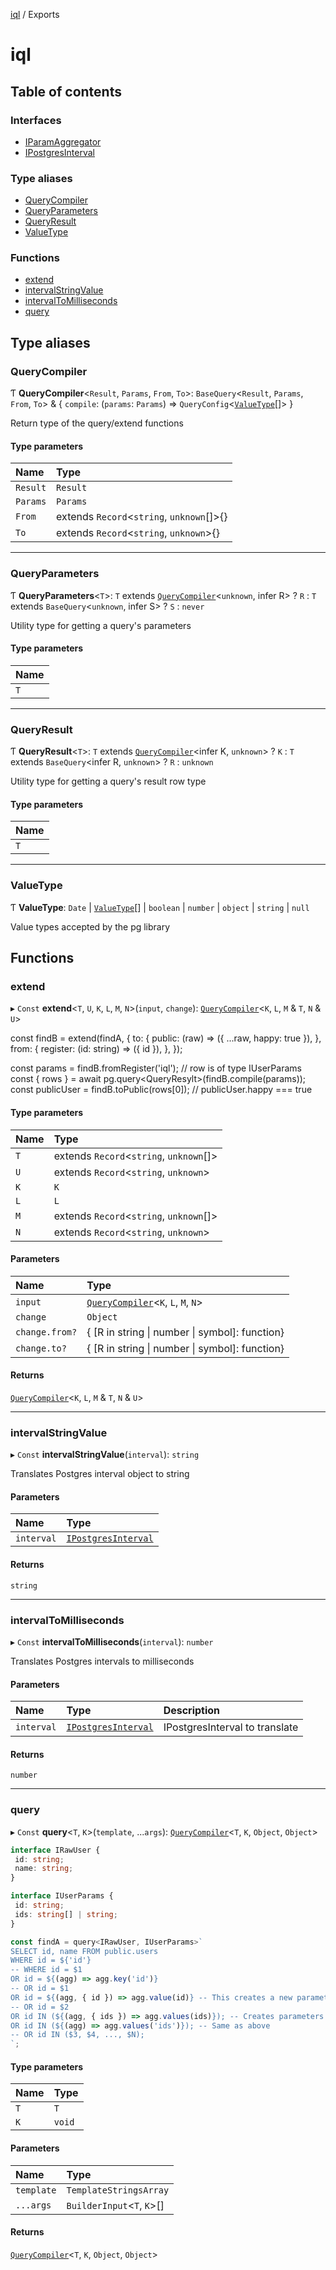 [iql](README.md) / Exports

# iql

## Table of contents

### Interfaces

- [IParamAggregator](interfaces/IParamAggregator.md)
- [IPostgresInterval](interfaces/IPostgresInterval.md)

### Type aliases

- [QueryCompiler](modules.md#querycompiler)
- [QueryParameters](modules.md#queryparameters)
- [QueryResult](modules.md#queryresult)
- [ValueType](modules.md#valuetype)

### Functions

- [extend](modules.md#extend)
- [intervalStringValue](modules.md#intervalstringvalue)
- [intervalToMilliseconds](modules.md#intervaltomilliseconds)
- [query](modules.md#query)

## Type aliases

### QueryCompiler

Ƭ **QueryCompiler**<`Result`, `Params`, `From`, `To`\>: `BaseQuery`<`Result`, `Params`, `From`, `To`\> & { `compile`: (`params`: `Params`) => `QueryConfig`<[`ValueType`](modules.md#valuetype)[]\>  }

Return type of the query/extend functions

#### Type parameters

| Name | Type |
| :------ | :------ |
| `Result` | `Result` |
| `Params` | `Params` |
| `From` | extends `Record`<`string`, `unknown`[]\>{} |
| `To` | extends `Record`<`string`, `unknown`\>{} |

___

### QueryParameters

Ƭ **QueryParameters**<`T`\>: `T` extends [`QueryCompiler`](modules.md#querycompiler)<`unknown`, infer R\> ? `R` : `T` extends `BaseQuery`<`unknown`, infer S\> ? `S` : `never`

Utility type for getting a query's parameters

#### Type parameters

| Name |
| :------ |
| `T` |

___

### QueryResult

Ƭ **QueryResult**<`T`\>: `T` extends [`QueryCompiler`](modules.md#querycompiler)<infer K, `unknown`\> ? `K` : `T` extends `BaseQuery`<infer R, `unknown`\> ? `R` : `unknown`

Utility type for getting a query's result row type

#### Type parameters

| Name |
| :------ |
| `T` |

___

### ValueType

Ƭ **ValueType**: `Date` \| [`ValueType`](modules.md#valuetype)[] \| `boolean` \| `number` \| `object` \| `string` \| ``null``

Value types accepted by the pg library

## Functions

### extend

▸ `Const` **extend**<`T`, `U`, `K`, `L`, `M`, `N`\>(`input`, `change`): [`QueryCompiler`](modules.md#querycompiler)<`K`, `L`, `M` & `T`, `N` & `U`\>

const findB = extend(findA, {
  to: {
    public: (raw) => ({ ...raw, happy: true }),
  },
  from: {
    register: (id: string) => ({ id }),
  },
});

const params = findB.fromRegister('iql'); // row is of type IUserParams
const { rows } = await pg.query<QueryResylt<typeof findB>>(findB.compile(params));
const publicUser = findB.toPublic(rows[0]); // publicUser.happy === true

#### Type parameters

| Name | Type |
| :------ | :------ |
| `T` | extends `Record`<`string`, `unknown`[]\> |
| `U` | extends `Record`<`string`, `unknown`\> |
| `K` | `K` |
| `L` | `L` |
| `M` | extends `Record`<`string`, `unknown`[]\> |
| `N` | extends `Record`<`string`, `unknown`\> |

#### Parameters

| Name | Type |
| :------ | :------ |
| `input` | [`QueryCompiler`](modules.md#querycompiler)<`K`, `L`, `M`, `N`\> |
| `change` | `Object` |
| `change.from?` | { [R in string \| number \| symbol]: function} |
| `change.to?` | { [R in string \| number \| symbol]: function} |

#### Returns

[`QueryCompiler`](modules.md#querycompiler)<`K`, `L`, `M` & `T`, `N` & `U`\>

___

### intervalStringValue

▸ `Const` **intervalStringValue**(`interval`): `string`

Translates Postgres interval object to string

#### Parameters

| Name | Type |
| :------ | :------ |
| `interval` | [`IPostgresInterval`](interfaces/IPostgresInterval.md) |

#### Returns

`string`

___

### intervalToMilliseconds

▸ `Const` **intervalToMilliseconds**(`interval`): `number`

Translates Postgres intervals to milliseconds

#### Parameters

| Name | Type | Description |
| :------ | :------ | :------ |
| `interval` | [`IPostgresInterval`](interfaces/IPostgresInterval.md) | IPostgresInterval to translate |

#### Returns

`number`

___

### query

▸ `Const` **query**<`T`, `K`\>(`template`, ...`args`): [`QueryCompiler`](modules.md#querycompiler)<`T`, `K`, `Object`, `Object`\>

```typescript
interface IRawUser {
 id: string;
 name: string;
}

interface IUserParams {
 id: string;
 ids: string[] | string;
}

const findA = query<IRawUser, IUserParams>`
SELECT id, name FROM public.users
WHERE id = ${'id'}
-- WHERE id = $1
OR id = ${(agg) => agg.key('id')}
-- OR id = $1
OR id = ${(agg, { id }) => agg.value(id)} -- This creates a new parameter each time it is called
-- OR id = $2
OR id IN (${(agg, { ids }) => agg.values(ids)}); -- Creates parameters for each member of passed value, each time it is called.
OR id IN (${(agg) => agg.values('ids')}); -- Same as above
-- OR id IN ($3, $4, ..., $N);
`;
```

#### Type parameters

| Name | Type |
| :------ | :------ |
| `T` | `T` |
| `K` | `void` |

#### Parameters

| Name | Type |
| :------ | :------ |
| `template` | `TemplateStringsArray` |
| `...args` | `BuilderInput`<`T`, `K`\>[] |

#### Returns

[`QueryCompiler`](modules.md#querycompiler)<`T`, `K`, `Object`, `Object`\>
